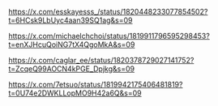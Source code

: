 https://x.com/esskayesss_/status/1820448233077854502?t=6HCsk9LbUyc4aan39SQ1ag&s=09

https://x.com/michaelchchoi/status/1819911796595298453?t=enXJHcuQoiNG7tX4QgoMkA&s=09



https://x.com/caglar_ee/status/1820378729027141752?t=ZcqeQ99AOCN4kPGE_Dpjkg&s=09



https://x.com/7etsuo/status/1819942175406481819?t=0U74e2DWKLLopMO9H42a6Q&s=09